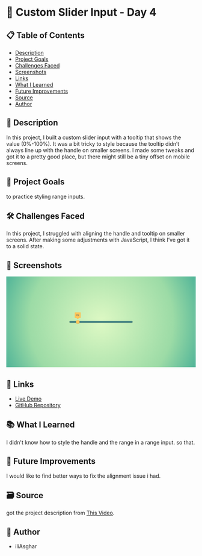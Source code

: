 # 🚀 Custom Slider Input - Day 4

## 📋 Table of Contents

- [Description](#📖-description)
- [Project Goals](#🎯-project-goals)
- [Challenges Faced](#🛠-challenges-faced)
- [Screenshots](#📸-screenshots)
- [Links](#🔗-links)
- [What I Learned](#📚-what-i-learned)
- [Future Improvements](#🚀-future-improvements)
- [Source](#🗃️-source)
- [Author](#👤-author)

## 📖 Description

In this project, I built a custom slider input with a tooltip that shows the value (0%-100%). It was a bit tricky to style because the tooltip didn’t always line up with the handle on smaller screens. I made some tweaks and got it to a pretty good place, but there might still be a tiny offset on mobile screens.

## 🎯 Project Goals

to practice styling range inputs.

## 🛠 Challenges Faced

In this project, I struggled with aligning the handle and tooltip on smaller screens. After making some adjustments with JavaScript, I think I’ve got it to a solid state.

## 📸 Screenshots

![screenshot](<../../project screenshots/4.png>)

## 🔗 Links

- [Live Demo](https://iliasghar.github.io/100-Days--100--Frontend--Challanges/projects/004-%20Custom%20Slider%20Input/)
- [GitHub Repository](https://github.com/iliAsghar/100-Days--100--Frontend--Challanges/tree/main/projects/004-%20Custom%20Slider%20Input)

## 📚 What I Learned

I didn't know how to style the handle and the range in a range input. so that.

## 🚀 Future Improvements

I would like to find better ways to fix the alignment issue i had.

## 🗃️ Source

got the project description from [This Video](https://www.youtube.com/watch?v=GPt7vDVMWKM&list=PLSDeUiTMfxW7lm7P7GZ8qtNFffHAR5d_w).

## 👤 Author

- iliAsghar
